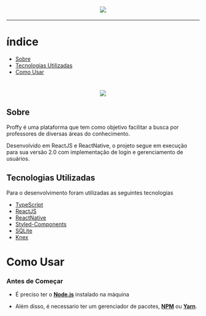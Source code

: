 <h1 align="center">
    <img src="https://ik.imagekit.io/pascoalini/logo_-RdtwzpUN.svg">
</h1>

---

# índice

- [Sobre](#sobre)
- [Tecnologias Utilizadas](#tecnologias)
- [Como Usar](#como-usar)

<h1 align="center">
    <img src="https://ik.imagekit.io/pascoalini/proffy_rvwOqmhVR.png">
</h1>


<a id="sobre"></a>

## Sobre

Proffy é uma plataforma que tem como objetivo facilitar a busca por professores de diversas áreas do conhecimento.

Desenvolvido em ReactJS e ReactNative, o projeto segue em execução para sua versão 2.0 com implementação de login e gerenciamento de usuários.

<a id="tecnologias"></a>

## Tecnologias Utilizadas

Para o desenvolvimento foram utilizadas as seguintes tecnologias 

- [TypeScript](https://www.typescriptlang.org/)
- [ReactJS](https://reactjs.org/)
- [ReactNative](https://reactnative.dev/)
- [Styled-Components](https://styled-components.com/docs)
- [SQLite](https://www.sqlite.org/index.html)
- [Knex](http://knexjs.org/)

<a id="como-usar"></a>

# Como Usar

### **Antes de Começar**

- É preciso ter o **[Node.js](https://nodejs.org/en/)** instalado na máquina

- Além disso, é necessario ter um gerenciador de pacotes, **[NPM](https://www.npmjs.com/)** ou **[Yarn](https://yarnpkg.com/)**.

